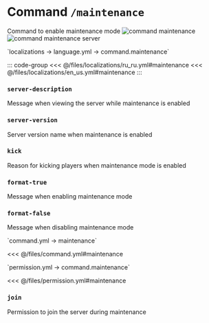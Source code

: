 # Command `/maintenance`

Command to enable maintenance mode
![command maintenance](/commandmaintenance.png)
![command maintenance server](/commandmaintenanceserver.png)

[//]: # (localization)
<!--@include: @/parts/words.md#localization--> 
<!--@include: @/parts/words.md#path--> `localizations → language.yml → command.maintenance`

<!--@include: @/parts/words.md#default--> 

::: code-group
<<< @/files/localizations/ru_ru.yml#maintenance
<<< @/files/localizations/en_us.yml#maintenance
:::

### `server-description`

Message when viewing the server while maintenance is enabled

### `server-version`

Server version name when maintenance is enabled

### `kick`

Reason for kicking players when maintenance mode is enabled

### `format-true`

Message when enabling maintenance mode

### `format-false`

Message when disabling maintenance mode

[//]: # (command.yml)
<!--@include: @/parts/words.md#setting-->
<!--@include: @/parts/words.md#path--> `command.yml → maintenance`

<!--@include: @/parts/words.md#default-->
<<< @/files/command.yml#maintenance

<!--@include: @/parts/aliases.md-->
<!--@include: @/parts/destination.md-->
<!--@include: @/parts/cooldown.md-->
<!--@include: @/parts/sound.md-->

[//]: # (permission.yml)
<!--@include: @/parts/words.md#permission-->
<!--@include: @/parts/words.md#path--> `permission.yml → command.maintenance`

<!--@include: @/parts/words.md#default-->
<<< @/files/permission.yml#maintenance

<!--@include: @/parts/permission/permissionTier3.md-->

### `join`

Permission to join the server during maintenance

<!--@include: @/parts/permission/cooldown.md-->
<!--@include: @/parts/permission/sound.md-->